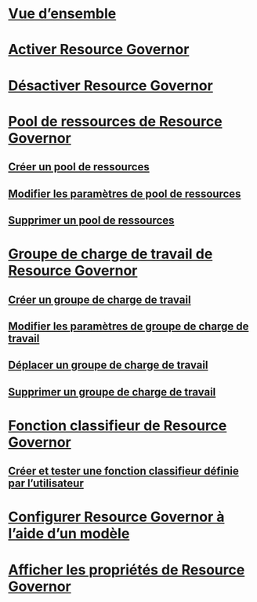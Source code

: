 # [Vue d’ensemble](resource-governor.md)  
# [Activer Resource Governor](enable-resource-governor.md)  
# [Désactiver Resource Governor](disable-resource-governor.md)  
# [Pool de ressources de Resource Governor](resource-governor-resource-pool.md)  
## [Créer un pool de ressources](create-a-resource-pool.md)  
## [Modifier les paramètres de pool de ressources](change-resource-pool-settings.md)  
## [Supprimer un pool de ressources](delete-a-resource-pool.md)  
# [Groupe de charge de travail de Resource Governor](resource-governor-workload-group.md)  
## [Créer un groupe de charge de travail](create-a-workload-group.md)  
## [Modifier les paramètres de groupe de charge de travail](change-workload-group-settings.md)  
## [Déplacer un groupe de charge de travail](move-a-workload-group.md)  
## [Supprimer un groupe de charge de travail](delete-a-workload-group.md)  
# [Fonction classifieur de Resource Governor](resource-governor-classifier-function.md)  
## [Créer et tester une fonction classifieur définie par l’utilisateur](create-and-test-a-classifier-user-defined-function.md)  
# [Configurer Resource Governor à l’aide d’un modèle](configure-resource-governor-using-a-template.md)  
# [Afficher les propriétés de Resource Governor](view-resource-governor-properties.md)  
